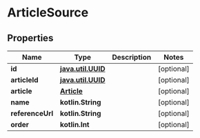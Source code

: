 
# ArticleSource

## Properties
Name | Type | Description | Notes
------------ | ------------- | ------------- | -------------
**id** | [**java.util.UUID**](java.util.UUID.md) |  |  [optional]
**articleId** | [**java.util.UUID**](java.util.UUID.md) |  |  [optional]
**article** | [**Article**](Article.md) |  |  [optional]
**name** | **kotlin.String** |  |  [optional]
**referenceUrl** | **kotlin.String** |  |  [optional]
**order** | **kotlin.Int** |  |  [optional]




